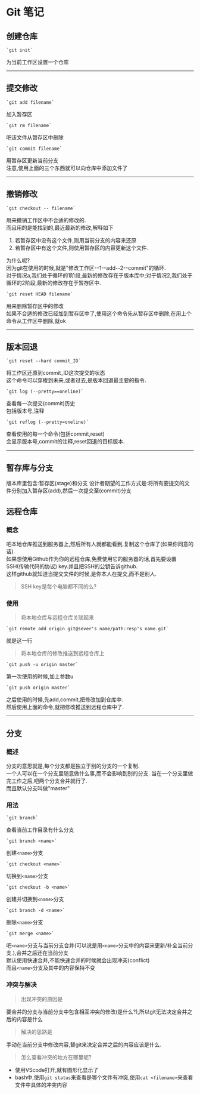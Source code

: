 
# Git 笔记

## 创建仓库

    `git init`
为当前工作区设置一个仓库

***

## 提交修改

    `git add filename`
加入暂存区

    `git rm filename`
吧该文件从暂存区中删除

    `git commit filename`
用暂存区更新当前分支  
注意,使用上面的三个东西就可以向仓库中添加文件了

***

## 撤销修改

    `git checkout -- filename`
用来撤销工作区中不合适的修改的.  
而且用的是能找到的,最近最新的修改,解释如下

1. 若暂存区中没有这个文件,则用当前分支的内容来还原
2. 若暂存区中有这个文件,则使用暂存区的内容更新这个文件.

为什么呢?  
因为git在使用的时候,就是"修改工作区--1--add--2--commit"的循环.  
对于情况a,我们处于循环的1阶段,最新的修改存在于版本库中;对于情况2,我们处于循环的2阶段,最新的修改存在于暂存区中.

    `git reset HEAD filename`

用来删除暂存区中的修改  
如果不合适的修改已经加到暂存区中了,使用这个命令先从暂存区中删除,在用上个命令从工作区中删除,就ok

***

## 版本回退

    `git reset --hard commit_ID`

将工作区还原到commit_ID这次提交的状态  
这个命令可以穿梭到未来,或者过去,是版本回退最主要的指令.

    `git log (--pretty==oneline)`

查看每一次提交(commit)历史  
包括版本号,注释

    `git reflog (--pretty=oneline)`

查看使用的每一个命令(包括commit,reset)  
会显示版本号,commit的注释,reset回退的目标版本.

***

## 暂存库与分支

版本库里包含:暂存区(stage)和分支
设计者期望的工作方式是:将所有要提交的文件分别加入暂存区(add),然后一次提交至(commit)分支

## 远程仓库

### 概念

吧本地仓库推送到服务器上,然后所有人就都能看到,复制这个仓库了(如果你同意的话).  
如果想使用Github作为你的远程仓库,免费使用它的服务器的话,首先要设置SSH(传输代码的协议) key.并且把SSH的公钥告诉github.  
这样github就知道当提交文件的时候,是你本人在提交,而不是别人.  
  
>SSH key是每个电脑都不同的么?  

### 使用

>将本地仓库与远程仓库关联起来

    `git remote add origin git@sever's name/path:resp's name.git`
就是这一行

>将本地仓库的修改推送到远程仓库上

    `git push -u origin master`
第一次使用的时候,加上参数u

    `git push origin master`
之后使用的时候,先add,commit,把修改加到仓库中.  
然后使用上面的命令,就把修改推送到远程仓库中了.

***

## 分支

### 概述

分支的意思就是,每个分支都是独立于别的分支的一个复制.  
一个人可以在一个分支里随意做什么事,而不会影响到别的分支.
当在一个分支里做完工作之后,吧两个分支合并就行了.  
而且默认分支叫做"master"

### 用法

    `git branch`
查看当前工作目录有什么分支

    `git branch <name>`
创建`<name>`分支

    `git checkout <name>`
切换到`<name>`分支

    `git checkout -b <name>`
创建并切换到`<name>`分支

    `git branch -d <name>`
删除`<name>`分支

    `git merge <name>`
吧`<name>`分支与当前分支合并(可以说是用`<name>`分支中的内容来更新/补全当前分支.),合并之后还在当前分支  
默认使用快速合并,不能快速合并的时候就会出现冲突(conflict)  
而且`<name>`分支及其中的内容保持不变

### 冲突与解决

>出现冲突的原因是  

要合并的分支与当前分支中包含相互冲突的修改(是什么?),所以git无法决定合并之后的内容是什么  

>解决的思路是  

手动在当前分支中修改内容,替git来决定合并之后的内容应该是什么.

>怎么查看冲突的地方在哪里呢?

+ 使用VScode打开,就有图形化显示了
+ bash中,使用`git status`来查看是哪个文件有冲突,使用`cat <filename>`来查看文件中具体的冲突内容  